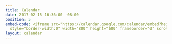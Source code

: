 ```yaml
---
title: Calendar
date: 2017-02-15 16:36:00 -08:00
position: 5
embed-code: <iframe src="https://calendar.google.com/calendar/embed?height=600&amp;wkst=1&amp;bgcolor=%23FFFFFF&amp;src=indivisibleskagit%40gmail.com&amp;color=%231B887A&amp;ctz=America%2FLos_Angeles"
  style="border-width:0" width="800" height="600" frameborder="0" scrolling="no"></iframe>
layout: calendar
---
```


